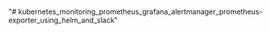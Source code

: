 "# kubernetes_monitoring_prometheus_grafana_alertmanager_prometheus-exporter_using_helm_and_slack" 
